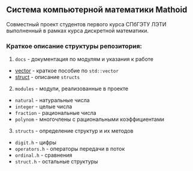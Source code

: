 ## Система компьютерной математики Mathoid
Совместный проект студентов первого курса СПбГЭТУ ЛЭТИ выполненный в рамках курса дискретной математики.

### Краткое описание структуры репозитория:
1. `docs` - документация по модулям и указания к работе
  * [vector](https://github.com/demon1234432/colloquium_cpp/blob/master/docs/vector.md) - краткое пособие по `std::vector`
  * [struct](https://github.com/demon1234432/colloquium_cpp/blob/master/docs/struct.md) - описание `structs`
2. `modules` - модули, реализованные в проекте
  * `natural` - натуральные числа
  * `integer` - целые числа
  * `fraction` - рациональные числа
  * `polynom` - многочлены с рациональными коэффициентами
3. `structs` - определение структур и их методов
  * `digit.h` - цифры
  * `operators.h` - операторы передачи в поток
  * `ordinal.h` - сравнения
  * `struct.h` - остальные структуры
